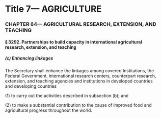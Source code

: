 
# Title 7— AGRICULTURE
### CHAPTER 64— AGRICULTURAL RESEARCH, EXTENSION, AND TEACHING
#### § 3292. Partnerships to build capacity in international agricultural research, extension, and teaching
##### (c) Enhancing linkages

The Secretary shall enhance the linkages among covered Institutions, the Federal Government, international research centers, counterpart research, extension, and teaching agencies and institutions in developed countries and developing countries

(1) to carry out the activities described in subsection (b); and

(2) to make a substantial contribution to the cause of improved food and agricultural progress throughout the world.
